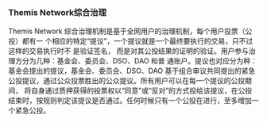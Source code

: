 ### Themis Network综合治理

Themis Network 综合治理机制是基于全网用户的治理机制，每个用户投票（公投）都有一 个相应的特定“提议”，一个提议就是一个最终要执行的交易，只不过这样的交易执行时不 是验证签名， 而是对其公投结果的证明的验证。用户参与治理方分为几种：基金会、委员会、DSO、DAO 和普 通账户。提议也对应分为种：基金会提出的提议，基金会、委员会、DSO、DAO 基于组合审议共同提出的紧急公投提议，通过公众投票胜出的公众提议。所有用户可以在每一个提议的公投期间，  将自身通过质押获得的投票权以“同意”或“反对”的方式投给该提议，在公投结束时，按规则判定该提议是否通过。任何时候只有一个公投在进行，至多增加一个紧急公投。

